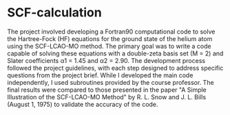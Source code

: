 # SCF-calculation
The project involved developing a Fortran90 computational code to solve the Hartree-Fock (HF) equations for the ground state of the helium atom using the SCF-LCAO-MO method. The primary goal was to write a code capable of solving these equations with a double-zeta basis set (M = 2) and Slater coefficients α1 = 1.45 and α2 = 2.90.
The development process followed the project guidelines, with each step designed to address specific questions from the project brief. While I developed the main code independently, I used subroutines provided by the course professor. The final results were compared to those presented in the paper "A Simple Illustration of the SCF-LCAO-MO Method" by R. L. Snow and J. L. Bills (August 1, 1975) to validate the accuracy of the code.

#
